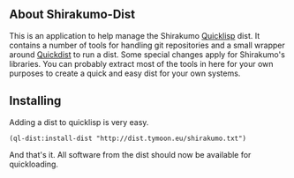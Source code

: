 About Shirakumo-Dist
--------------------
This is an application to help manage the Shirakumo [Quicklisp](http://www.quicklisp.org/) dist. It contains a number of tools for handling git repositories and a small wrapper around [Quickdist](https://github.com/orivej/quickdist) to run a dist. Some special changes apply for Shirakumo's libraries. You can probably extract most of the tools in here for your own purposes to create a quick and easy dist for your own systems.

Installing
----------
Adding a dist to quicklisp is very easy. 

    (ql-dist:install-dist "http://dist.tymoon.eu/shirakumo.txt")

And that's it. All software from the dist should now be available for quickloading.
